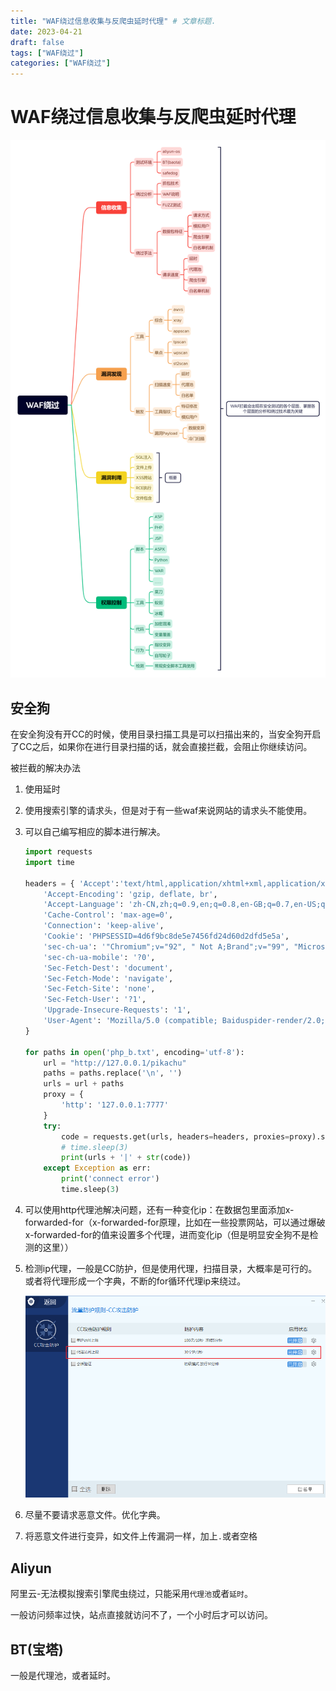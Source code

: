 ```yaml
---
title: "WAF绕过信息收集与反爬虫延时代理" # 文章标题.
date: 2023-04-21
draft: false
tags: ["WAF绕过"]
categories: ["WAF绕过"]
---
```


# WAF绕过信息收集与反爬虫延时代理

![WAF绕过](./WAF绕过.png)

## 安全狗

在安全狗没有开CC的时候，使用目录扫描工具是可以扫描出来的，当安全狗开启了CC之后，如果你在进行目录扫描的话，就会直接拦截，会阻止你继续访问。

被拦截的解决办法

1. 使用延时

2. 使用搜索引擎的请求头，但是对于有一些waf来说网站的请求头不能使用。

3. 可以自己编写相应的脚本进行解决。

   ```python
   import requests
   import time
   
   headers = { 'Accept':'text/html,application/xhtml+xml,application/xml;q=0.9,image/webp,image/apng,*/*;q=0.8,application/signed-exchange;v=b3;q=0.9',
       'Accept-Encoding': 'gzip, deflate, br',
       'Accept-Language': 'zh-CN,zh;q=0.9,en;q=0.8,en-GB;q=0.7,en-US;q=0.6',
       'Cache-Control': 'max-age=0',
       'Connection': 'keep-alive',
       'Cookie': 'PHPSESSID=4d6f9bc8de5e7456fd24d60d2dfd5e5a',
       'sec-ch-ua': '"Chromium";v="92", " Not A;Brand";v="99", "Microsoft Edge";v="92"',
       'sec-ch-ua-mobile': '?0',
       'Sec-Fetch-Dest': 'document',
       'Sec-Fetch-Mode': 'navigate',
       'Sec-Fetch-Site': 'none',
       'Sec-Fetch-User': '?1',
       'Upgrade-Insecure-Requests': '1',
       'User-Agent': 'Mozilla/5.0 (compatible; Baiduspider-render/2.0; +http://www.baidu.com/search/spider.html)'
   }
   
   for paths in open('php_b.txt', encoding='utf-8'):
       url = "http://127.0.0.1/pikachu"
       paths = paths.replace('\n', '')
       urls = url + paths
       proxy = {
           'http': '127.0.0.1:7777'
       }
       try:
           code = requests.get(urls, headers=headers, proxies=proxy).status_code
           # time.sleep(3)
           print(urls + '|' + str(code))
       except Exception as err:
           print('connect error')
           time.sleep(3)
   ```

4. 可以使用http代理池解决问题，还有一种变化ip：在数据包里面添加x-forwarded-for（x-forwarded-for原理，比如在一些投票网站，可以通过爆破x-forwarded-for的值来设置多个代理，进而变化ip（但是明显安全狗不是检测的这里））

5. 检测ip代理，一般是CC防护，但是使用代理，扫描目录，大概率是可行的。或者将代理形成一个字典，不断的for循环代理ip来绕过。

   ![safedog代理访问上限](./safedog代理访问上限.png)

6. 尽量不要请求恶意文件。优化字典。

7. 将恶意文件进行变异，如文件上传漏洞一样，加上`.`或者空格 

## Aliyun

阿里云-无法模拟搜索引擎爬虫绕过，只能采用`代理池`或者`延时`。

一般访问频率过快，站点直接就访问不了，一个小时后才可以访问。

## BT(宝塔)

一般是代理池，或者延时。

 
